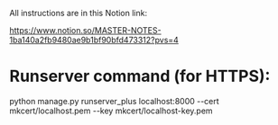 All instructions are in this Notion link:

https://www.notion.so/MASTER-NOTES-1ba140a2fb9480ae9b1bf90bfd473312?pvs=4

# Runserver command (for HTTPS):
python manage.py runserver_plus localhost:8000 --cert mkcert/localhost.pem --key mkcert/localhost-key.pem